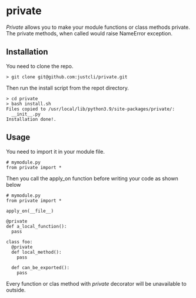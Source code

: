 # private

_Private_ allows you to make your module functions or class methods private. The private methods, when called would raise NameError exception.

## Installation
You need to clone the repo.
```
> git clone git@github.com:justcli/private.git
```
Then run the install script from the repot directory.

```
> cd private
> bash install.sh
Files copied to /usr/local/lib/python3.9/site-packages/private/:
  __init__.py
Installation done!.
```

## Usage

You need to import it in your module file.
```
# mymodule.py
from private import *
```
Then you call the apply_on function before writing your code as shown below
```
# mymodule.py
from private import *

apply_on(__file__)

@private
def a_local_function():
  pass

class foo:
  @private
  def local_method():
    pass

  def can_be_exported():
    pass
```
Every function or clas method with _private_ decorator will be unavailable to outside.

